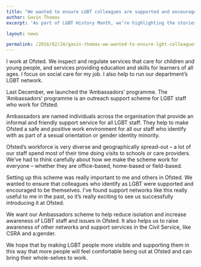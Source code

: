 ```yaml
---
title: "We wanted to ensure LGBT colleagues are supported and encouraged"
author: Gavin Thomas
excerpt: 'As part of LGBT History Month, we’re highlighting the stories of LGB* civil servants and Civil Service diversity networks. Gavin Thomas works for Ofsted. He writes about about why setting up an Ambassadors network was important to him at Ofsted.'

layout: news

permalink: /2016/02/24/gavin-thomas-we-wanted-to-ensure-lgbt-colleagues-are-supported-and-encouraged/
---
```


I work at Ofsted. We inspect and regulate services that care for children and young people, and services providing education and skills for learners of all ages. I focus on social care for my job. I also help to run our department’s LGBT network.

Last December, we launched the ‘Ambassadors’ programme. The ‘Ambassadors’ programme is an outreach support scheme for LGBT staff who work for Ofsted.

Ambassadors are named individuals across the organisation that provide an informal and friendly support service for all LGBT staff. They help to make Ofsted a safe and positive work environment for all our staff who identify with as part of a sexual orientation or gender identity minority.

Ofsted’s workforce is very diverse and geographically spread-out – a lot of our staff spend most of their time doing visits to schools or care providers. We’ve had to think carefully about how we make the scheme work for everyone – whether they are office-based, home-based or field-based.

Setting up this scheme was really important to me and others in Ofsted. We wanted to ensure that colleagues who identify as LGBT were supported and encouraged to be themselves. I’ve found support networks like this really useful to me in the past, so it’s really exciting to see us successfully introducing it at Ofsted.

We want our Ambassadors scheme to help reduce isolation and increase awareness of LGBT staff and issues in Ofsted. It also helps us to raise awareness of other networks and support services in the Civil Service, like CSRA and a:gender.

We hope that by making LGBT people more visible and supporting them in this way that more people will feel comfortable being out at Ofsted and can bring their whole-selves to work.